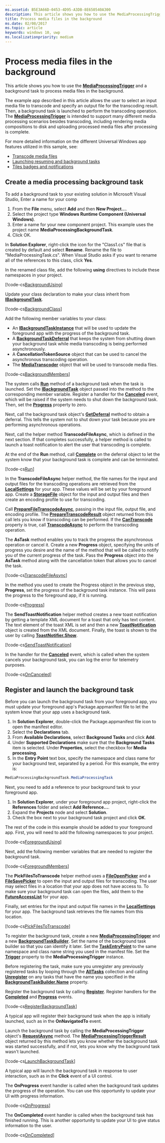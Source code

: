 ```yaml
---
ms.assetid: B5E3A66D-0453-4D95-A3DB-8E650540A300
description: This article shows you how to use the MediaProcessingTrigger and a background task to process media files in the background.
title: Process media files in the background
ms.date: 02/08/2017
ms.topic: article
keywords: windows 10, uwp
ms.localizationpriority: medium
---
```

# Process media files in the background



This article shows you how to use the [**MediaProcessingTrigger**](/uwp/api/Windows.ApplicationModel.Background.MediaProcessingTrigger) and a background task to process media files in the background.

The example app described in this article allows the user to select an input media file to transcode and specify an output file for the transcoding result. Then, a background task is launched to perform the transcoding operation. The [**MediaProcessingTrigger**](/uwp/api/Windows.ApplicationModel.Background.MediaProcessingTrigger) is intended to support many different media processing scenarios besides transcoding, including rendering media compositions to disk and uploading processed media files after processing is complete.

For more detailed information on the different Universal Windows app features utilized in this sample, see:

-   [Transcode media files](transcode-media-files.md)
-   [Launching resuming and background tasks](../launch-resume/index.md)
-   [Tiles badges and notifications](../design/shell/tiles-and-notifications/index.md)

## Create a media processing background task

To add a background task to your existing solution in Microsoft Visual Studio, Enter a name for your comp

1.  From the **File** menu, select **Add** and then **New Project...**.
2.  Select the project type **Windows Runtime Component (Universal Windows)**.
3.  Enter a name for your new component project. This example uses the project name **MediaProcessingBackgroundTask**.
4.  Click OK.

In **Solution Explorer**, right-click the icon for the "Class1.cs" file that is created by default and select **Rename**. Rename the file to "MediaProcessingTask.cs". When Visual Studio asks if you want to rename all of the references to this class, click **Yes**.

In the renamed class file, add the following **using** directives to include these namespaces in your project.
                                  
[!code-cs[BackgroundUsing](./code/MediaProcessingTriggerWin10/cs/MediaProcessingBackgroundTask/MediaProcessingTask.cs#SnippetBackgroundUsing)]

Update your class declaration to make your class inherit from [**IBackgroundTask**](/uwp/api/Windows.ApplicationModel.Background.IBackgroundTask).

[!code-cs[BackgroundClass](./code/MediaProcessingTriggerWin10/cs/MediaProcessingBackgroundTask/MediaProcessingTask.cs#SnippetBackgroundClass)]

Add the following member variables to your class:

-   An [**IBackgroundTaskInstance**](/uwp/api/Windows.ApplicationModel.Background.IBackgroundTaskInstance) that will be used to update the foreground app with the progress of the background task.
-   A [**BackgroundTaskDeferral**](/uwp/api/Windows.ApplicationModel.Background.BackgroundTaskDeferral) that keeps the system from shutting down your background task while media transcoding is being performed asynchronously.
-   A **CancellationTokenSource** object that can be used to cancel the asynchronous transcoding operation.
-   The [**MediaTranscoder**](/uwp/api/Windows.Media.Transcoding.MediaTranscoder) object that will be used to transcode media files.

[!code-cs[BackgroundMembers](./code/MediaProcessingTriggerWin10/cs/MediaProcessingBackgroundTask/MediaProcessingTask.cs#SnippetBackgroundMembers)]

The system calls [**Run**](/uwp/api/windows.applicationmodel.background.ibackgroundtask.run) method of a background task when the task is launched. Set the [**IBackgroundTask**](/uwp/api/Windows.ApplicationModel.Background.IBackgroundTask) object passed into the method to the corresponding member variable. Register a handler for the [**Canceled**](/uwp/api/windows.applicationmodel.background.ibackgroundtaskinstance.canceled) event, which will be raised if the system needs to shut down the background task. Then, set the [**Progress**](/uwp/api/windows.applicationmodel.background.ibackgroundtaskinstance.progress) property to zero.

Next, call the background task object's [**GetDeferral**](/uwp/api/windows.applicationmodel.background.ibackgroundtaskinstance.getdeferral) method to obtain a deferral. This tells the system not to shut down your task because you are performing asynchronous operations.

Next, call the helper method **TranscodeFileAsync**, which is defined in the next section. If that completes successfully, a helper method is called to launch a toast notification to alert the user that transcoding is complete.

At the end of the **Run** method, call [**Complete**](/uwp/api/windows.applicationmodel.background.backgroundtaskdeferral.complete) on the deferral object to let the system know that your background task is complete and can be terminated.

[!code-cs[Run](./code/MediaProcessingTriggerWin10/cs/MediaProcessingBackgroundTask/MediaProcessingTask.cs#SnippetRun)]

In the **TranscodeFileAsync** helper method, the file names for the input and output files for the transcoding operations are retrieved from the [**LocalSettings**](/uwp/api/windows.storage.applicationdata.localsettings) for your app. These values will be set by your foreground app. Create a [**StorageFile**](/uwp/api/Windows.Storage.StorageFile) object for the input and output files and then create an encoding profile to use for transcoding.

Call [**PrepareFileTranscodeAsync**](/uwp/api/windows.media.transcoding.mediatranscoder.preparefiletranscodeasync), passing in the input file, output file, and encoding profile. The [**PrepareTranscodeResult**](/uwp/api/Windows.Media.Transcoding.PrepareTranscodeResult) object returned from this call lets you know if transcoding can be performed. If the [**CanTranscode**](/uwp/api/windows.media.transcoding.preparetranscoderesult.cantranscode) property is true, call [**TranscodeAsync**](/uwp/api/windows.media.transcoding.preparetranscoderesult.transcodeasync) to perform the transcoding operation.

The **AsTask** method enables you to track the progress the asynchronous operation or cancel it. Create a new **Progress** object, specifying the units of progress you desire and the name of the method that will be called to notify you of the current progress of the task. Pass the **Progress** object into the **AsTask** method along with the cancellation token that allows you to cancel the task.

[!code-cs[TranscodeFileAsync](./code/MediaProcessingTriggerWin10/cs/MediaProcessingBackgroundTask/MediaProcessingTask.cs#SnippetTranscodeFileAsync)]

In the method you used to create the Progress object in the previous step, **Progress**, set the progress of the background task instance. This will pass the progress to the foreground app, if it is running.

[!code-cs[Progress](./code/MediaProcessingTriggerWin10/cs/MediaProcessingBackgroundTask/MediaProcessingTask.cs#SnippetProgress)]

The **SendToastNotification** helper method creates a new toast notification by getting a template XML document for a toast that only has text content. The text element of the toast XML is set and then a new [**ToastNotification**](/uwp/api/Windows.UI.Notifications.ToastNotification) object is created from the XML document. Finally, the toast is shown to the user by calling [**ToastNotifier.Show**](/uwp/api/windows.ui.notifications.toastnotifier.show).

[!code-cs[SendToastNotification](./code/MediaProcessingTriggerWin10/cs/MediaProcessingBackgroundTask/MediaProcessingTask.cs#SnippetSendToastNotification)]

In the handler for the [**Canceled**](/uwp/api/windows.applicationmodel.background.ibackgroundtaskinstance.canceled) event, which is called when the system cancels your background task, you can log the error for telemetry purposes.

[!code-cs[OnCanceled](./code/MediaProcessingTriggerWin10/cs/MediaProcessingBackgroundTask/MediaProcessingTask.cs#SnippetOnCanceled)]

## Register and launch the background task

Before you can launch the background task from your foreground app, you must update your foreground app's Package.appmanifest file to let the system know that your app uses a background task.

1.  In **Solution Explorer**, double-click the Package.appmanifest file icon to open the manifest editor.
2.  Select the **Declarations** tab.
3.  From **Available Declarations**, select **Background Tasks** and click **Add**.
4.  Under **Supported Declarations** make sure that the **Background Tasks** item is selected. Under **Properties**, select the checkbox for **Media processing**.
5.  In the **Entry Point** text box, specify the namespace and class name for your background test, separated by a period. For this example, the entry is:
   ```csharp
   MediaProcessingBackgroundTask.MediaProcessingTask
   ```
Next, you need to add a reference to your background task to your foreground app.
1.  In **Solution Explorer**, under your foreground app project, right-click the **References** folder and select **Add Reference...**.
2.  Expand the **Projects** node and select **Solution**.
3.  Check the box next to your background task project and click **OK**.

The rest of the code in this example should be added to your foreground app. First, you will need to add the following namespaces to your project.

[!code-cs[ForegroundUsing](./code/MediaProcessingTriggerWin10/cs/MediaProcessingTriggerWin10/MainPage.xaml.cs#SnippetForegroundUsing)]

Next, add the following member variables that are needed to register the background task.

[!code-cs[ForegroundMembers](./code/MediaProcessingTriggerWin10/cs/MediaProcessingTriggerWin10/MainPage.xaml.cs#SnippetForegroundMembers)]

The **PickFilesToTranscode** helper method uses a [**FileOpenPicker**](/uwp/api/Windows.Storage.Pickers.FileOpenPicker) and a [**FileSavePicker**](/uwp/api/Windows.Storage.Pickers.FileSavePicker) to open the input and output files for transcoding. The user may select files in a location that your app does not have access to. To make sure your background task can open the files, add them to the [**FutureAccessList**](/uwp/api/windows.storage.accesscache.storageapplicationpermissions.futureaccesslist) for your app.

Finally, set entries for the input and output file names in the [**LocalSettings**](/uwp/api/windows.storage.applicationdata.localsettings) for your app. The background task retrieves the file names from this location.

[!code-cs[PickFilesToTranscode](./code/MediaProcessingTriggerWin10/cs/MediaProcessingTriggerWin10/MainPage.xaml.cs#SnippetPickFilesToTranscode)]

To register the background task, create a new [**MediaProcessingTrigger**](/uwp/api/Windows.ApplicationModel.Background.MediaProcessingTrigger) and a new [**BackgroundTaskBuilder**](/uwp/api/Windows.ApplicationModel.Background.BackgroundTaskBuilder). Set the name of the background task builder so that you can identify it later. Set the [**TaskEntryPoint**](/uwp/api/windows.applicationmodel.background.backgroundtaskbuilder.taskentrypoint) to the same namespace and class name string you used in the manifest file. Set the [**Trigger**](/uwp/api/windows.applicationmodel.background.backgroundtaskregistration.trigger) property to the **MediaProcessingTrigger** instance.

Before registering the task, make sure you unregister any previously registered tasks by looping through the [**AllTasks**](/uwp/api/windows.applicationmodel.background.backgroundtaskregistration.alltasks) collection and calling [**Unregister**](/uwp/api/windows.applicationmodel.background.ibackgroundtaskregistration.unregister) on any tasks that have the name you specified in the [**BackgroundTaskBuilder.Name**](/uwp/api/windows.applicationmodel.background.backgroundtaskbuilder.name) property.

Register the background task by calling [**Register**](/uwp/api/windows.applicationmodel.background.backgroundtaskbuilder.register). Register handlers for the [**Completed**](/uwp/api/windows.applicationmodel.background.backgroundtaskregistration.completed) and [**Progress**](/uwp/api/windows.applicationmodel.background.ibackgroundtaskregistration.progress) events.

[!code-cs[RegisterBackgroundTask](./code/MediaProcessingTriggerWin10/cs/MediaProcessingTriggerWin10/MainPage.xaml.cs#SnippetRegisterBackgroundTask)]

A typical app will register their background task when the app is initially launched, such as in the **OnNavigatedTo** event.

Launch the background task by calling the **MediaProcessingTrigger** object's [**RequestAsync**](/uwp/api/windows.applicationmodel.background.mediaprocessingtrigger.requestasync) method. The [**MediaProcessingTriggerResult**](/uwp/api/Windows.ApplicationModel.Background.MediaProcessingTriggerResult) object returned by this method lets you know whether the background task was started successfully, and if not, lets you know why the background task wasn't launched. 

[!code-cs[LaunchBackgroundTask](./code/MediaProcessingTriggerWin10/cs/MediaProcessingTriggerWin10/MainPage.xaml.cs#SnippetLaunchBackgroundTask)]

A typical app will launch the background task in response to user interaction, such as in the **Click** event of a UI control.

The **OnProgress** event handler is called when the background task updates the progress of the operation. You can use this opportunity to update your UI with progress information.

[!code-cs[OnProgress](./code/MediaProcessingTriggerWin10/cs/MediaProcessingTriggerWin10/MainPage.xaml.cs#SnippetOnProgress)]

The **OnCompleted** event handler is called when the background task has finished running. This is another opportunity to update your UI to give status information to the user.

[!code-cs[OnCompleted](./code/MediaProcessingTriggerWin10/cs/MediaProcessingTriggerWin10/MainPage.xaml.cs#SnippetOnCompleted)]


 

 